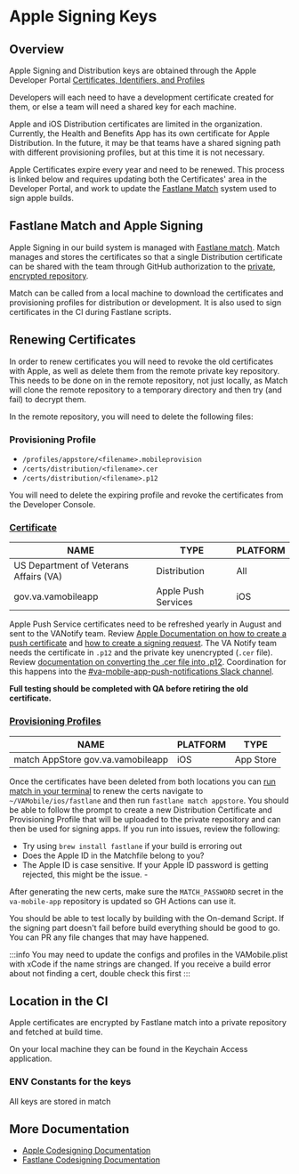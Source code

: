 # Apple Signing Keys

## Overview

Apple Signing and Distribution keys are obtained through the Apple Developer Portal [Certificates, Identifiers, and Profiles](https://developer.apple.com/account/resources/certificates/list)

Developers will each need to have a development certificate created for them, or else a team will need a shared key for each machine.

Apple and iOS Distribution certificates are limited in the organization. Currently, the Health and Benefits App has its own certificate for Apple Distribution. In the future, it may be that teams have a shared signing path with different provisioning profiles, but at this time it is not necessary.

Apple Certificates expire every year and need to be renewed. This process is linked below and requires updating both the Certificates' area in the Developer Portal, and work to update the [Fastlane Match](https://docs.fastlane.tools/actions/match) system used to sign apple builds.

## Fastlane Match and Apple Signing

Apple Signing in our build system is managed with [Fastlane match](https://docs.fastlane.tools/actions/match/). Match manages and stores the certificates so that a single Distribution certificate can be shared with the team through GitHub authorization to the [private, encrypted repository](https://github.com/department-of-veterans-affairs/va-mobile-app-private).

Match can be called from a local machine to download the certificates and provisioning profiles for distribution or development. It is also used to sign certificates in the CI during Fastlane scripts.

## Renewing Certificates

In order to renew certificates you will need to revoke the old certificates with Apple, as well as delete them from the remote private key repository. This needs to be done on in the remote repository, not just locally, as Match will clone the remote repository to a temporary directory and then try (and fail) to decrypt them.

In the remote repository, you will need to delete the following files:

### Provisioning Profile

- `/profiles/appstore/<filename>.mobileprovision`
- `/certs/distribution/<filename>.cer`
- `/certs/distribution/<filename>.p12`

You will need to delete the expiring profile and revoke the certificates from the Developer Console.

### [Certificate](https://developer.apple.com/account/resources/certificates/list)

| NAME                                   | TYPE         | PLATFORM |
|----------------------------------------|--------------|----------|
| US Department of Veterans Affairs (VA) | Distribution | All      |
| gov.va.vamobileapp | Apple Push Services | iOS      |

Apple Push Service certificates need to be refreshed yearly in August and sent to the VANotify team. Review [Apple Documentation on how to create a push certificate](https://developer.apple.com/documentation/usernotifications/setting_up_a_remote_notification_server/establishing_a_certificate-based_connection_to_apns#2947597) and [how to create a signing request](https://developer.apple.com/help/account/create-certificates/create-a-certificate-signing-request). The VA Notify team needs the certificate in `.p12` and the private key unencrypted (`.cer` file). Review [documentation on converting the .cer file into .p12](https://stackoverflow.com/questions/39091048/how-to-convert-a-cer-to-a-p12-file). Coordination for this happens into the [#va-mobile-app-push-notifications Slack channel](https://dsva.slack.com/archives/C01CSM3EZGT).

**Full testing should be completed with QA before retiring the old certificate.**

### [Provisioning Profiles](https://developer.apple.com/account/resources/profiles/list)

| NAME                              | PLATFORM | TYPE      |
|-----------------------------------|----------|-----------|
| match AppStore gov.va.vamobileapp | iOS      | App Store |

Once the certificates have been deleted from both locations you can [run match in your terminal](https://docs.fastlane.tools/actions/match/#run) to renew the certs
navigate to `~/VAMobile/ios/fastlane` and then run `fastlane match appstore`. You should be able to follow the prompt to create a new Distribution Certificate and Provisioning Profile that will be uploaded to the private repository and can then be used for signing apps. If you run into issues, review the following:
 - Try using `brew install fastlane` if your build is erroring out
 - Does the Apple ID in the Matchfile belong to you?
 - The Apple ID is case sensitive. If your Apple ID password is getting rejected, this might be the issue. - 

After generating the new certs, make sure the `MATCH_PASSWORD` secret in the `va-mobile-app` repository is updated so GH Actions can use it.

You should be able to test locally by building with the On-demand Script. If the signing part doesn't fail before build everything should be good to go. You can PR any file changes that may have happened.

:::info
You may need to update the configs and profiles in the VAMobile.plist with xCode if the name strings are changed. If you receive a build error about not finding a cert, double check this first
:::

## Location in the CI

Apple certificates are encrypted by Fastlane match into a private repository and fetched at build time.

On your local machine they can be found in the Keychain Access application.

### ENV Constants for the keys

All keys are stored in match

## More Documentation

- [Apple Codesigning Documentation](https://developer.apple.com/support/code-signing/)
- [Fastlane Codesigning Documentation](https://docs.fastlane.tools/codesigning/getting-started/)

